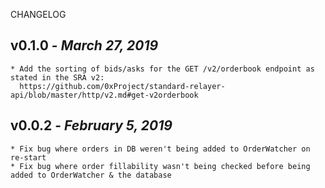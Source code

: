 CHANGELOG

## v0.1.0 - _March 27, 2019_

    * Add the sorting of bids/asks for the GET /v2/orderbook endpoint as stated in the SRA v2:
      https://github.com/0xProject/standard-relayer-api/blob/master/http/v2.md#get-v2orderbook

## v0.0.2 - _February 5, 2019_

    * Fix bug where orders in DB weren't being added to OrderWatcher on re-start
    * Fix bug where order fillability wasn't being checked before being added to OrderWatcher & the database
